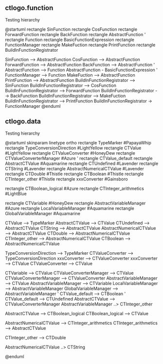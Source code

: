## ctlogo.function

Testing hierarchy 

@startuml
rectangle SinFunction
rectangle CosFunction
rectangle ForwardFunction
rectangle BackFunction
rectangle AbstractFunction
' rectangle Function
rectangle BasicFunctionExpression
rectangle FunctionManager
rectangle MakeFuction
rectangle PrintFunction
rectangle BuildInFunctionRegistrator

SinFunction --> AbstractFunction
CosFunction --> AbstractFunction
ForwardFunction --> AbstractFunction
BackFunction --> AbstractFunction
' AbstractFunction --> Function
AbstractFunction - BasicFunctionExpression
' FunctionManager --> Function
MakeFuction --> AbstractFunction
PrintFunction --> AbstractFunction
BuildInFunctionRegistrator --> SinFunction 
BuildInFunctionRegistrator --> CosFunction
BuildInFunctionRegistrator --> ForwardFunction
BuildInFunctionRegistrator --> BackFunction
BuildInFunctionRegistrator --> MakeFuction
BuildInFunctionRegistrator --> PrintFunction
BuildInFunctionRegistrator -> FunctionManager
@enduml


## ctlogo.data

Testing hierarchy 

@startuml
skinparam linetype ortho
rectangle TypeMarker #PapayaWhip 
rectangle TypeConversionDirection #LightYellow 
rectangle CTValue #LightYellow 
rectangle CTValueConverter #HoneyDew 
rectangle CTValueConverterManager #Azure 
' rectangle CTValue_default 
rectangle AbstractCTValue #Aquamarine 
rectangle CTUndefined #Lavender 
rectangle CTString #Lavender 
rectangle AbstractNumericalCTValue #Lavender 
rectangle CTDouble #Thistle 
rectangle CTBoolean #Thistle 
rectangle CTInteger_other #Thistle 
rectangle xxxConverter #Gainsboro 

rectangle CTBoolean_logical #Azure
rectangle CTInteger_arithmetics #LightBlue 

rectangle CTVariable #HoneyDew 
rectangle AbstractVariableManager  #Azure 
rectangle LocalVariableManager #Aquamarine 
rectangle GlobalVariableManager #Aquamarine 

CTValue --> TypeMarker
AbstractCTValue --> CTValue
CTUndefined --> AbstractCTValue
CTString --> AbstractCTValue
AbstractNumericalCTValue --> AbstractCTValue
CTDouble --> AbstractNumericalCTValue
CTInteger_other --> AbstractNumericalCTValue
CTBoolean --> AbstractNumericalCTValue

TypeConversionDirection --> TypeMarker
CTValueConverter --> TypeConversionDirection
xxxConverter --> CTValueConverter
xxxConverter --> CTValue
CTValueConverter --> CTValue

CTVariable --> CTValue
CTValueConverterManager --> CTValue
CTValueConverterManager --> CTValueConverter
AbstractVariableManager --> CTValue
AbstractVariableManager --> CTVariable
LocalVariableManager --> AbstractVariableManager
GlobalVariableManager --> AbstractVariableManager
' CTValue_default --> CTBoolean
' CTValue_default --> CTUndefined
AbstractCTValue --> CTValueConverterManager
AbstractVariableManager ..> CTInteger_other 

AbstractCTValue --> CTBoolean_logical
CTBoolean_logical --> CTValue

AbstractNumericalCTValue --> CTInteger_arithmetics
CTInteger_arithmetics --> AbstractCTValue

CTInteger_other --> CTDouble

AbstractNumericalCTValue ..> CTString

@enduml
